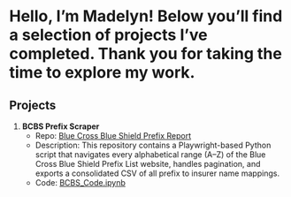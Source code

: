 # Hello, I’m Madelyn! Below you’ll find a selection of projects I’ve completed. Thank you for taking the time to explore my work.

## Projects

1. **BCBS Prefix Scraper**  
   - Repo:  [Blue Cross Blue Shield Prefix Report](https://github.com/DataHues/BCBS-Prefix-Scraper)
   - Description: This repository contains a Playwright-based Python script that navigates every alphabetical range (A–Z) of the Blue Cross Blue Shield Prefix List website, handles pagination, and exports a consolidated CSV of all prefix to insurer name mappings. 
   - Code: [BCBS_Code.ipynb](https://github.com/DataHues/BCBS-Prefix-Scraper/blob/main/BCBS_Code.ipynb)
